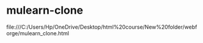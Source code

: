 # mulearn-clone
file:///C:/Users/Hp/OneDrive/Desktop/html%20course/New%20folder/webforge/mulearn_clone.html
